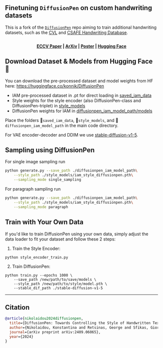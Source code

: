 ## Finetuning `DiffusionPen` on custom handwriting datasets

This is a fork of the [`DiffusionPen`][diffpen] repo aiming to train additional
handwriting datasets, such as the [CVL][cvl-hw] and [CSAFE Handwriting
Database][csafe-hw].

```

```

<p align='center'>
  <b>
    <a href="https://www.ecva.net/papers/eccv_2024/papers_ECCV/html/11492_ECCV_2024_paper.php">ECCV Paper</a>
    |
    <a href="http://www.arxiv.org/abs/2409.06065">ArXiv</a>
    |
    <a href="https://drive.google.com/file/d/1BXHPPpjD84mhdYUnnHeXCc-A-3tWhkaR/view?usp=share_link">Poster</a>
    |
    <a href="https://huggingface.co/konnik/DiffusionPen">Hugging Face</a>
  </b>
</p> 


## Download Dataset & Models from Hugging Face 🤗
You can download the pre-processed dataset and model weights from HF here: <a href="https://huggingface.co/konnik/DiffusionPen">https://huggingface.co/konnik/DiffusionPen</a> 

- IAM pre-processed dataset in .pt for direct loading in <a href="https://huggingface.co/konnik/DiffusionPen/tree/main/saved_iam_data">saved_iam_data</a>
- Style weights for the style encoder (also DiffusionPen-class and DiffusionPen-triplet) in <a href="https://huggingface.co/konnik/DiffusionPen/tree/main/style_models">style_models</a>
- DiffusionPen weights for IAM in <a href="https://huggingface.co/konnik/DiffusionPen/tree/main/diffusionpen_iam_model_path/models">diffusionpen_iam_model_path/models</a>

Place the folders 📁`saved_iam_data`, 📁`style_models`, and 📁`diffusionpen_iam_model_path` in the main code directory.

For VAE encoder-decoder and DDIM we use <a href="https://huggingface.co/stable-diffusion-v1-5/stable-diffusion-v1-5">stable-diffusion-v1-5</a>.


## Sampling using DiffusionPen

For single image sampling run
```sh
python generate.py --save_path ./diffusionpen_iam_model_path\
    --style_path ./style_models/iam_style_diffusionpen.pth\
    --sampling_mode single_sampling
```

For paragraph sampling run
```sh
python generate.py --save_path ./diffusionpen_iam_model_path\
    --style_path ./style_models/iam_style_diffusionpen.pth\
    --sampling_mode paragraph
```

## Train with Your Own Data

If you'd like to train DiffusionPen using your own data, simply adjust the data loader to fit your dataset and follow these 2 steps:

1. Train the Style Encoder:
```
python style_encoder_train.py
```
2. Train DiffusionPen:
```
python train.py --epochs 1000 \
    --save_path /new/path/to/save/models \
    --style_path /new/path/to/style/model.pth \
    --stable_dif_path ./stable-diffusion-v1-5
```

---

## Citation

```bibtex
@article{nikolaidou2024diffusionpen,
  title={DiffusionPen: Towards Controlling the Style of Handwritten Text Generation},
  author={Nikolaidou, Konstantina and Retsinas, George and Sfikas, Giorgos and Liwicki, Marcus},
  journal={arXiv preprint arXiv:2409.06065},
  year={2024}
}
```

[cvl-hw]: https://cvl.tuwien.ac.at/research/cvl-databases/an-off-line-database-for-writer-retrieval-writer-identification-and-word-spotting/

[csafe-hw]: https://forensicstats.org/handwritingdatabase/

[diffpen]: https://github.com/koninik/DiffusionPen
